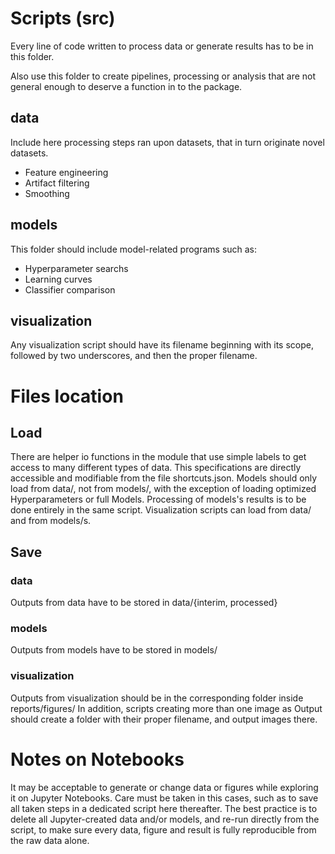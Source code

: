 # Scripts (src)
Every line of code written to process data or generate results has to be in this folder.

Also use this folder to create pipelines, processing or analysis that are not general enough to deserve a function in to the package.


## data
Include here processing steps ran upon datasets, that in turn originate novel datasets.
- Feature engineering
- Artifact filtering
- Smoothing

## models
This folder should include model-related programs such as:
- Hyperparameter searchs
- Learning curves
- Classifier comparison

## visualization
Any visualization script should have its filename beginning with its scope, followed by two underscores, and then the proper filename.

# Files location
## Load
There are helper io functions in the module that use simple labels to get access to many different types of data. This specifications are directly accessible and modifiable from the file shortcuts.json.
Models should only load from data/, not from models/, with the exception of loading optimized Hyperparameters or full Models. Processing of models's results is to be done entirely in the same script.
Visualization scripts can load from data/ and from models/s.

## Save
### data
Outputs from data have to be stored in data/{interim, processed}
### models
Outputs from models have to be stored in models/
### visualization
Outputs from visualization should be in the corresponding folder inside reports/figures/
In addition, scripts creating more than one image as Output should create a folder with their proper filename, and output images there.

# Notes on Notebooks
It may be acceptable to generate or change data or figures while exploring it on Jupyter Notebooks. Care must be taken in this cases, such as to save all taken steps in a dedicated script here thereafter.
The best practice is to delete all Jupyter-created data and/or models, and re-run directly from the script, to make sure every data, figure and result is fully reproducible from the raw data alone.
